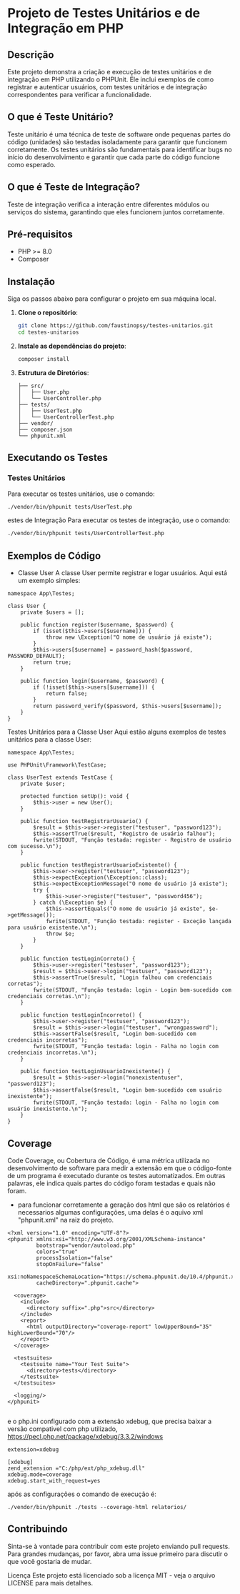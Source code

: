 # Projeto de Testes Unitários e de Integração em PHP

## Descrição

Este projeto demonstra a criação e execução de testes unitários e de integração em PHP utilizando o PHPUnit. Ele inclui exemplos de como registrar e autenticar usuários, com testes unitários e de integração correspondentes para verificar a funcionalidade.

## O que é Teste Unitário?

Teste unitário é uma técnica de teste de software onde pequenas partes do código (unidades) são testadas isoladamente para garantir que funcionem corretamente. Os testes unitários são fundamentais para identificar bugs no início do desenvolvimento e garantir que cada parte do código funcione como esperado.

## O que é Teste de Integração?

Teste de integração verifica a interação entre diferentes módulos ou serviços do sistema, garantindo que eles funcionem juntos corretamente.

## Pré-requisitos

- PHP >= 8.0
- Composer

## Instalação

Siga os passos abaixo para configurar o projeto em sua máquina local.

1. **Clone o repositório**:

    ```bash
    git clone https://github.com/faustinopsy/testes-unitarios.git
    cd testes-unitarios
    ```

2. **Instale as dependências do projeto**:

    ```bash
    composer install
    ```

3. **Estrutura de Diretórios**:

    ```
    ├── src/
    │   ├── User.php
    │   └── UserController.php
    ├── tests/
    │   ├── UserTest.php
    │   └── UserControllerTest.php
    ├── vendor/
    ├── composer.json
    └── phpunit.xml
    ```

## Executando os Testes

### Testes Unitários

Para executar os testes unitários, use o comando:

```bash
./vendor/bin/phpunit tests/UserTest.php
```

estes de Integração
Para executar os testes de integração, use o comando:
```bash
./vendor/bin/phpunit tests/UserControllerTest.php

```


## Exemplos de Código
- Classe User
A classe User permite registrar e logar usuários. Aqui está um exemplo simples:

```
namespace App\Testes;

class User {
    private $users = [];

    public function register($username, $password) {
        if (isset($this->users[$username])) {
            throw new \Exception("O nome de usuário já existe");
        }
        $this->users[$username] = password_hash($password, PASSWORD_DEFAULT);
        return true;
    }

    public function login($username, $password) {
        if (!isset($this->users[$username])) {
            return false;
        }
        return password_verify($password, $this->users[$username]);
    }
}
```
Testes Unitários para a Classe User
Aqui estão alguns exemplos de testes unitários para a classe User:

```
namespace App\Testes;

use PHPUnit\Framework\TestCase;

class UserTest extends TestCase {
    private $user;

    protected function setUp(): void {
        $this->user = new User();
    }

    public function testRegistrarUsuario() {
        $result = $this->user->register("testuser", "password123");
        $this->assertTrue($result, "Registro de usuário falhou");
        fwrite(STDOUT, "Função testada: register - Registro de usuário com sucesso.\n");
    }

    public function testRegistrarUsuarioExistente() {
        $this->user->register("testuser", "password123");
        $this->expectException(\Exception::class);
        $this->expectExceptionMessage("O nome de usuário já existe");
        try {
            $this->user->register("testuser", "password456");
        } catch (\Exception $e) {
            $this->assertEquals("O nome de usuário já existe", $e->getMessage());
            fwrite(STDOUT, "Função testada: register - Exceção lançada para usuário existente.\n");
            throw $e;
        }
    }

    public function testLoginCorreto() {
        $this->user->register("testuser", "password123");
        $result = $this->user->login("testuser", "password123");
        $this->assertTrue($result, "Login falhou com credenciais corretas");
        fwrite(STDOUT, "Função testada: login - Login bem-sucedido com credenciais corretas.\n");
    }

    public function testLoginIncorreto() {
        $this->user->register("testuser", "password123");
        $result = $this->user->login("testuser", "wrongpassword");
        $this->assertFalse($result, "Login bem-sucedido com credenciais incorretas");
        fwrite(STDOUT, "Função testada: login - Falha no login com credenciais incorretas.\n");
    }

    public function testLoginUsuarioInexistente() {
        $result = $this->user->login("nonexistentuser", "password123");
        $this->assertFalse($result, "Login bem-sucedido com usuário inexistente");
        fwrite(STDOUT, "Função testada: login - Falha no login com usuário inexistente.\n");
    }
}

```
## Coverage
Code Coverage, ou Cobertura de Código, é uma métrica utilizada no desenvolvimento de software para medir a extensão em que o código-fonte de um programa é executado durante os testes automatizados. Em outras palavras, ele indica quais partes do código foram testadas e quais não foram.
- para funcionar corretamente a geração dos html que são os relatórios é necessarios algumas configurações, uma delas é o aquivo xml "phpunit.xml" na raiz do projeto.

```
<?xml version="1.0" encoding="UTF-8"?>
<phpunit xmlns:xsi="http://www.w3.org/2001/XMLSchema-instance"
         bootstrap="vendor/autoload.php"
         colors="true"
         processIsolation="false"
         stopOnFailure="false"
         xsi:noNamespaceSchemaLocation="https://schema.phpunit.de/10.4/phpunit.xsd"
         cacheDirectory=".phpunit.cache">

  <coverage>
    <include>
      <directory suffix=".php">src</directory>
    </include>
    <report>
      <html outputDirectory="coverage-report" lowUpperBound="35" highLowerBound="70"/>
    </report>
  </coverage>

  <testsuites>
    <testsuite name="Your Test Suite">
      <directory>tests</directory>
    </testsuite>
  </testsuites>

  <logging/>
</phpunit>


```
e o php.ini configurado com a extensão xdebug, que precisa baixar a versão compativel com php utilizado, https://pecl.php.net/package/xdebug/3.3.2/windows

```
extension=xdebug

[xdebug]
zend_extension ="C:/php/ext/php_xdebug.dll"
xdebug.mode=coverage
xdebug.start_with_request=yes
```

após as configurações o comando de execução é:
```
./vendor/bin/phpunit ./tests --coverage-html relatorios/
```

## Contribuindo
Sinta-se à vontade para contribuir com este projeto enviando pull requests. Para grandes mudanças, por favor, abra uma issue primeiro para discutir o que você gostaria de mudar.

Licença
Este projeto está licenciado sob a licença MIT - veja o arquivo LICENSE para mais detalhes.
